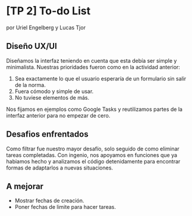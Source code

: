 # [TP 2] To-do List

por Uriel Engelberg y Lucas Tjor

## Diseño UX/UI
Diseñamos la interfaz teniendo en cuenta que esta debía ser simple y minimalista. Nuestras prioridades fueron como en la actividad anterior:

1. Sea exactamente lo que el usuario esperaría de un formulario sin salir de la norma.
2. Fuera cómodo y simple de usar.
3. No tuviese elementos de más.

Nos fijamos en ejemplos como Google Tasks y reutilizamos partes de la interfaz anterior para no empezar de cero.

## Desafios enfrentados

Como filtrar fue nuestro mayor desafío, solo seguido de como eliminar tareas completadas. Con ingenio, nos apoyamos en funciones que ya habiamos hecho y analizamos el código detenidamente para encontrar formas de adaptarlos a nuevas situaciones.

## A mejorar

* Mostrar fechas de creación.
* Poner fechas de limite para hacer tareas.